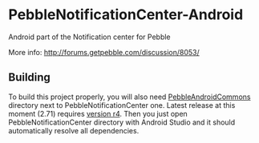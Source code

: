 PebbleNotificationCenter-Android
================================

Android part of the Notification center for Pebble

More info: http://forums.getpebble.com/discussion/8053/

## Building

To build this project properly, you will also need [PebbleAndroidCommons](https://github.com/matejdro/PebbleAndroidCommons) directory next to PebbleNotificationCenter one. Latest release at this moment (2.71) requires [version r4](https://github.com/matejdro/PebbleAndroidCommons/tree/r4). Then you just open PebbleNotificationCenter directory with Android Studio and it should automatically resolve all dependencies.